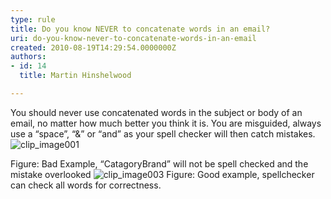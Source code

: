 ```yaml
---
type: rule
title: Do you know NEVER to concatenate words in an email?
uri: do-you-know-never-to-concatenate-words-in-an-email
created: 2010-08-19T14:29:54.0000000Z
authors:
- id: 14
  title: Martin Hinshelwood

---
```


 You should never use concatenated words in the subject or body of an email, no matter how much better you think it is. You are misguided, always use a “space”, “&” or “and” as your spell checker will then catch mistakes.  
![clip_image001](/PublishingImages/RuleNeverConcatenateWordsBad.png "clip_image001")

Figure: Bad Example, “CatagoryBrand” will not be spell checked and the mistake overlooked 
![clip_image003](/PublishingImages/RuleNeverConcatenateWordsGood.png "clip_image003") 
Figure: Good example, spellchecker can check all words for correctness.

